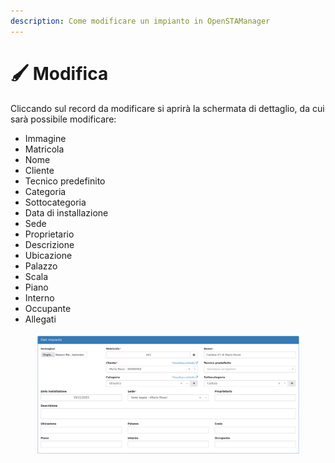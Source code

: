 ```yaml
---
description: Come modificare un impianto in OpenSTAManager
---
```


# 🖌️ Modifica

Cliccando sul record da modificare si aprirà la schermata di dettaglio, da cui sarà possibile modificare:

* Immagine
* Matricola
* Nome
* Cliente
* Tecnico predefinito
* Categoria
* Sottocategoria
* Data di installazione
* Sede
* Proprietario
* Descrizione
* Ubicazione
* Palazzo
* Scala
* Piano
* Interno
* Occupante
* Allegati

<figure><img src="../../../.gitbook/assets/immagine (47).png" alt=""><figcaption></figcaption></figure>

